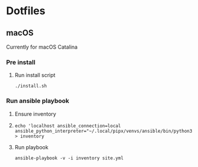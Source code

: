 # Dotfiles

## macOS
Currently for macOS Catalina

### Pre install

1. Run install script
   ```console
   ./install.sh
   ```

### Run ansible playbook

1. Ensure inventory
1. ```console
   echo 'localhost ansible_connection=local ansible_python_interpreter="~/.local/pipx/venvs/ansible/bin/python3"' > inventory
   ```
1. Run playbook
   ```console
   ansible-playbook -v -i inventory site.yml
   ```
